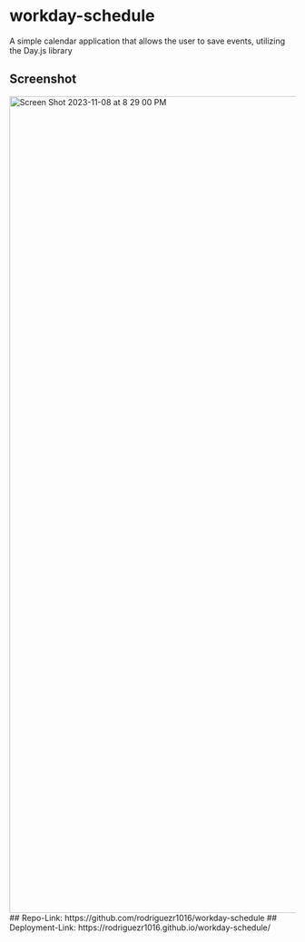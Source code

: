 # workday-schedule
A simple calendar application that allows the user to save events, utilizing the Day.js library
## Screenshot
<img width="1440" alt="Screen Shot 2023-11-08 at 8 29 00 PM" src="https://github.com/rodriguezr1016/workday-schedule/assets/134916213/3df05452-4a2f-4900-9bb1-3bd352a789b5">
## Repo-Link: 
https://github.com/rodriguezr1016/workday-schedule
## Deployment-Link:
https://rodriguezr1016.github.io/workday-schedule/

